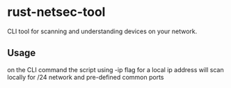 # rust-netsec-tool
CLI tool for scanning and understanding devices on your network. 

## Usage 

on the CLI command the script using -ip flag for a local ip address
will scan locally for /24 network and pre-defined common ports
